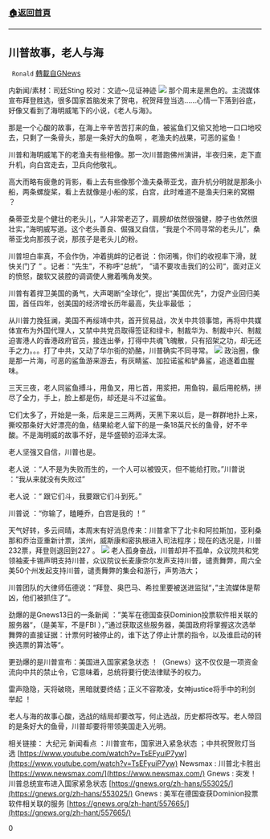 ###  [:house:返回首頁](https://github.com/ourhimalayas/txt)
---

## 川普故事，老人与海
` Ronald` [轉載自GNews](https://gnews.org/zh-hans/561164/)

内新闻/素材：司廷Sting 校对：文迹～见证神迹
![]()![](https://gnews-media-offload.s3.amazonaws.com/wp-content/uploads/2020/11/15081104/20200622013408768.jpg)
那个周末是黑色的。主流媒体宣布拜登胜选，很多国家首脑发来了贺电，祝贺拜登当选……心情一下落到谷底，好像又看到了海明威笔下的小说，《老人与海》。

那是一个心酸的故事，在海上辛辛苦苦打来的鱼，被鲨鱼们又偷又抢地一口口地咬去，只剩了一条骨头，那是一条好大的鱼啊 ，老渔夫的战果，可恶的鲨鱼！

川普和海明威笔下的老渔夫有些相像。那一次川普跑佛州演讲，半夜归来，走下直升机，向白宫走去，卫兵向他敬礼。

高大而略有疲惫的背影，看上去有些像那个渔夫桑蒂亚戈，直升机分明就是那条小船，两条螺旋桨，看上去就像是小船的浆，白宫，此时难道不是渔夫归来的窝棚 ？

桑蒂亚戈是个健壮的老头儿，“人非常老迈了，肩膀却依然很强健，脖子也依然很壮实，”海明威写道。这个老头善良、倔强又自信，“我是个不同寻常的老头儿”，桑蒂亚戈向那孩子说，那孩子是老头儿的粉。

川普坦白率真，不会作伪，冲着挑衅的记者说 ：你闭嘴，你们的收视率下滑，就快关门了 “ 。记者：“先生”，不称呼“总统“， ”请不要攻击我们的公司“，面对正义的愤怒，酸软又装腔的调调使人撇着嘴角发笑。

川普有着捍卫美国的勇气，大声喝断“全球化”，提出“美国优先”，力促产业回归美国，首任四年，创美国的经济增长历年最高，失业率最低 ；

从川普力挽狂澜，美国不再绥靖中共，首开贸易战，次关中共领事馆，再将中共媒体宣布为外国代理人，又禁中共党员取得签证和绿卡，制裁华为、制裁中兴、制裁迫害港人的香港政府官员，接连出拳，打得中共魂飞魄散，只有招架之功，却无还手之力。。。打了中共，又动了华尔街的奶酪，川普确实不同寻常。
![]()![](https://gnews-media-offload.s3.amazonaws.com/wp-content/uploads/2020/11/15081242/78ad1866aeff4eb588426789111b0eb0.jpeg)
政治圈，像是那一片海，可恶的鲨鱼游来游去，有灰睛鲨、加拉诺鲨和铲鼻鲨，追逐着血腥味。

三天三夜，老人同鲨鱼搏斗，用鱼叉，用匕首，用浆把，用鱼钩，最后用舵柄，拼尽了全力，手上，脸上都是伤，却还是斗不过鲨鱼。

它们太多了，开始是一条，后来是三三两两，天黑下来以后，是一群群地扑上来，撕咬那条好大好漂亮的鱼，结果給老人留下的是一条18英尺长的鱼骨，好不辛酸。不是海明威的故事不好，是华盛顿的沼泽太深。

老人坚强又自信，川普也是。

老人说 ：“人不是为失败而生的，一个人可以被毁灭，但不能给打败。”川普说 ：“我从来就没有失败过”

老人说 ：“ 跟它们斗，我要跟它们斗到死。”

川普说 ：“你输了，瞌睡乔，白宫是我的 ！”

天气好转，多云间晴，本周末有好消息传来：川普拿下了北卡和阿拉斯加，亚利桑那和乔治亚重新计票，滨州，威斯康和密执根进入司法程序；现在的选况是，川普232票，拜登则退回到227 。
![]()![](https://gnews-media-offload.s3.amazonaws.com/wp-content/uploads/2020/11/15081201/1-84.png)
老人孤身奋战，川普却并不孤单，众议院共和党领袖麦卡锡声明支持川普，众议院议长麦康奈尔发声支持川普，谴责舞弊，周六全美50个州发起支持川普，谴责舞弊的集会和游行，声势浩大；

川普团队的大律师伍德说：“拜登、奥巴马、希拉里要被送进监狱“，”主流媒体是帮凶，他们被抓住了“。

劲爆的是Gnews13日的一条新闻 ：”美军在德国查获Dominion投票软件相关联的服务器“，（是美军，不是FBI ），”通过获取这些服务器，美国政府将掌握这次选举舞弊的直接证据：计票何时被停止的，谁下达了停止计票的指令，以及谁启动的转换选票的算法等“。

更劲爆的是川普宣布：美国进入国家紧急状态 ！（Gnews）这不仅仅是一项资金流向中共的禁止令，它意味着，总统将要行使法律赋予的权力。

雷声隐隐，天将破晓，黑暗就要终结；正义不容欺凌，女神justice将手中的利剑举起 ！

老人与海的故事心酸，选战的结局却要改写，何止选战，历史都将改写。老人带回的是条好大的鱼骨，川普却要将带领美国走入光明。

相关链接：
大纪元 新闻看点 ：川普宣布，国家进入紧急状态 ；中共祝贺败灯当选
[https://www.youtube.com/watch?v=TsEFyuiP7yw](https://www.youtube.com/watch?v=TsEFyuiP7yw)
Newsmax : 川普北卡胜出
[https://www.newsmax.com/](https://www.newsmax.com/)
Gnews : 突发！川普总统宣布进入国家紧急状态
[https://gnews.org/zh-hans/553025/](https://gnews.org/zh-hans/553025/)
Gnews : 美军在德国查获Dominion投票软件相关联的服务
[https://gnews.org/zh-hant/557665/](https://gnews.org/zh-hant/557665/)

0
